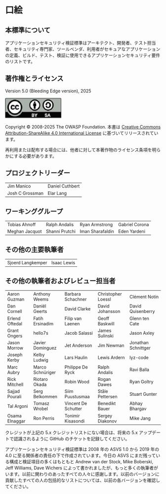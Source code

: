 # 口絵

## 本標準について

アプリケーションセキュリティ検証標準はアーキテクト、開発者、テスト担当者、セキュリティ専門家、ツールベンダ、利用者がセキュアなアプリケーションの定義、ビルド、テスト、検証に使用できるアプリケーションセキュリティ要件のリストです。

## 著作権とライセンス

Version 5.0 (Bleeding Edge version), 2025

![license](../images/license.png)

Copyright © 2008-2025 The OWASP Foundation. 本書は [Creative Commons Attribution-ShareAlike 4.0 International License](https://creativecommons.org/licenses/by-sa/4.0/) に基づいてリリースされています。

再利用または配布する場合には、他者に対して本著作物のライセンス条項を明らかにする必要があります。

## プロジェクトリーダー

|                       |                  |
|---------------------- |----------------- |
| Jim Manico   | Daniel Cuthbert  |
| Josh C Grossman       | Elar Lang      |

## ワーキンググループ

|                 |                   |                    |                  |
|---------------- |------------------ |------------------- |----------------- |
| Tobias Ahnoff   | Ralph Andalis     | Ryan Armstrong     | Gabriel Corona   |
| Meghan Jacquot  | Shanni Prutchi    | Iman Sharafaldin   | Eden Yardeni     |

## その他の主要執筆者

|                 |                 |
|---------------- |---------------- |
| Sjoerd Langkemper | Isaac Lewis   |

## その他の執筆者およびレビュー担当者

|                 |                   |                      |                     |                      |
|---------------- |------------------ |--------------------- |-------------------- |--------------------- |
| Aaron Guzman    | Anthony Weems     | Barbara Schachner    | Christopher Loessl  | Clément Notin        |
| Dan Cornell     | Daniël Geerts     | David Clarke         | David Johansson     | David Quisenberry    |
| Erlend Oftedal  | Fatih Ersinadim   | Filip van Laenen     | Geoff Baskwill      | Glenn ten Cate       |
| Grant Ongers    | hello7s           | Jacob Salassi        | James Sulinski      | Jason Axley          |
| Jason Morrow    | Javier Dominguez  | Jet Anderson         | Jim Newman          | Jonathan Schnittger  |
| Joseph Kerby    | Kelby Ludwig      | Lars Haulin          | Lewis Ardern        | lyz-code             |
| Marc Aubry      | Marco Schnüriger  | Philippe De Ryck     | Ralph Andalis       | Ravi Balla           |
| Rick Mitchell   | Riotaro Okada     | Robin Wood           | Rogan Dawes         | Ryan Goltry          |
| Sajjad Pourali  | Serg Belkommen    | Siim Puustusmaa      | Ståle Pettersen     | Stuart Gunter        |
| Tal Argoni      | Tomasz Wrobel     | Vincent De Schutter  | Benedikt Bauer  | Abhay Bhargav       |
| Osama Elnaggar    | Ron Perris     | Tonimir Kisasondi   | Sergey Diakonov      | Mike Jang |

クレジットが上記の 5.x クレジットリストにない場合は、将来の 5.x アップデートで認識されるように GitHub のチケットを記録してください。

アプリケーションセキュリティ検証標準は 2008 年の ASVS 1.0 から 2019 年の 4.0 に至る関係者の責任の下で作成されています。今日の ASVS にまだ残っている構成と検証項目の多くはもともと Andrew van der Stock, Mike Boberski, Jeff Williams, Dave Wichers によって書かれましたが、もっと多くの執筆者がいます。以前に関わりのあったすべての人々に感謝します。以前のバージョンに貢献したすべての人の包括的なリストについては、以前の各バージョンを確認してください。
